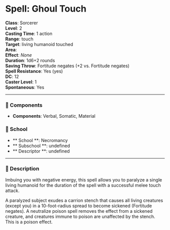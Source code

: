 
# Spell: Ghoul Touch
**Class**: Sorcerer  
**Level**: 2  
**Casting Time**: 1 action  
**Range**: touch  
**Target**: living humanoid touched  
**Area**:   
**Effect**: _None_  
**Duration**: 1d6+2 rounds  
**Saving Throw**: Fortitude negates (+2 vs. Fortitude negates)  
**Spell Resistance**: Yes (yes)  
**DC**: 12  
**Caster Level**: 1  
**Spontaneous**: Yes

---

### 🔮 Components
- **Components**: Verbal, Somatic, Material

### 🏫 School
- ** School **: Necromancy
- ** Subschool **: undefined
- ** Descriptor **: undefined
---

### 📜 Description
Imbuing you with negative energy, this spell allows you to paralyze a single living humanoid for the duration of the spell with a successful melee touch attack.

A paralyzed subject exudes a carrion stench that causes all living creatures (except you) in a 10-foot-radius spread to become sickened (Fortitude negates). A neutralize poison spell removes the effect from a sickened creature, and creatures immune to poison are unaffected by the stench. This is a poison effect.
